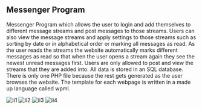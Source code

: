 ## Messenger Program
Messenger Program which allows the user to login and add themselves to different message streams and post messages to those streams. Users can also view the message streams and apply settings to those streams such as sorting by date or in alphabetical order or marking all messages as read. As the user reads the streams the website automatically marks different messages as read so that when the user opens a stream again they see the newest unread messages first. Users are only allowed to post and view the streams that they are added into. All data is stored in an SQL database. There is only one PHP file because the rest gets generated as the user browses the website. The template for each webpage is written in a made up language called wpml. 

![ii1](https://cloud.githubusercontent.com/assets/24882037/25264005/ba63e82c-2631-11e7-9b18-15c0f7a53614.jpg)
![ii2](https://cloud.githubusercontent.com/assets/24882037/25264007/ba67f1ce-2631-11e7-8ee9-c6b3fdb02180.jpg)
![ii3](https://cloud.githubusercontent.com/assets/24882037/25264006/ba669b44-2631-11e7-9da5-d7e6b1d969b4.jpg)
![ii4](https://cloud.githubusercontent.com/assets/24882037/25264004/ba594174-2631-11e7-8d76-e5c36159bde8.jpg)
